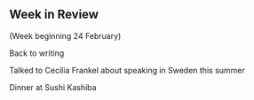 ## Week in Review
(Week beginning 24 February)

Back to writing

Talked to Cecilia Frankel about speaking in Sweden this summer

Dinner at Sushi Kashiba

